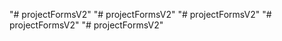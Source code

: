 "# projectFormsV2" 
"# projectFormsV2" 
"# projectFormsV2" 
"# projectFormsV2" 
"# projectFormsV2" 
